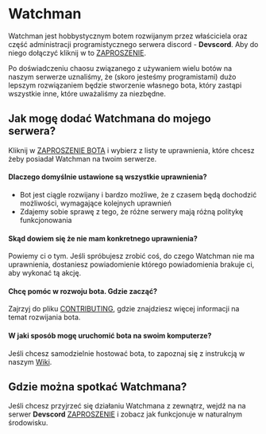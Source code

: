 # Watchman
Watchman jest hobbystycznym botem rozwijanym przez właściciela oraz część administracji programistycznego serwera discord - **Devscord**.
Aby do niego dołączyć kliknij w to  [ZAPROSZENIE](https://discord.gg/TZfg68D).

Po doświadczeniu chaosu związanego z używaniem wielu botów na naszym serwerze uznaliśmy, że (skoro jesteśmy programistami) dużo lepszym rozwiązaniem będzie stworzenie własnego bota, który zastąpi wszystkie inne, które uważaliśmy za niezbędne.

## Jak mogę dodać Watchmana do mojego serwera?
Kliknij w [ZAPROSZENIE BOTA](https://discordapp.com/api/oauth2/authorize?client_id=636274997786312723&permissions=2147483127&scope=bot) i wybierz z listy te uprawnienia, które chcesz żeby posiadał Watchman na twoim serwerze.

#### Dlaczego domyślnie ustawione są wszystkie uprawnienia?
- Bot jest ciągle rozwijany i bardzo możliwe, że z czasem będą dochodzić możliwości, wymagające kolejnych uprawnień
- Zdajemy sobie sprawę z tego, że różne serwery mają różną politykę funkcjonowania

#### Skąd dowiem się że nie mam konkretnego uprawnienia?
Powiemy ci o tym. Jeśli spróbujesz zrobić coś, do czego Watchman nie ma uprawnienia, dostaniesz powiadomienie którego powiadomienia brakuje ci, aby wykonać tą akcję.

#### Chcę pomóc w rozwoju bota. Gdzie zacząć?
Zajrzyj do pliku [CONTRIBUTING](https://github.com/Devscord-Team/Watchman/blob/master/CONTRIBUTING.md), gdzie znajdziesz więcej informacji na temat rozwijania bota.

#### W jaki sposób mogę uruchomić bota na swoim komputerze?
Jeśli chcesz samodzielnie hostować bota, to zapoznaj się z instrukcją w naszym [Wiki](https://github.com/Devscord-Team/Watchman/wiki/Getting-Started).

## Gdzie można spotkać Watchmana?
Jeśli chcesz przyjrzeć się działaniu Watchmana z zewnątrz, wejdź na na serwer **Devscord** [ZAPROSZENIE](https://discord.gg/TZfg68D) i zobacz jak funkcjonuje w naturalnym środowisku.
